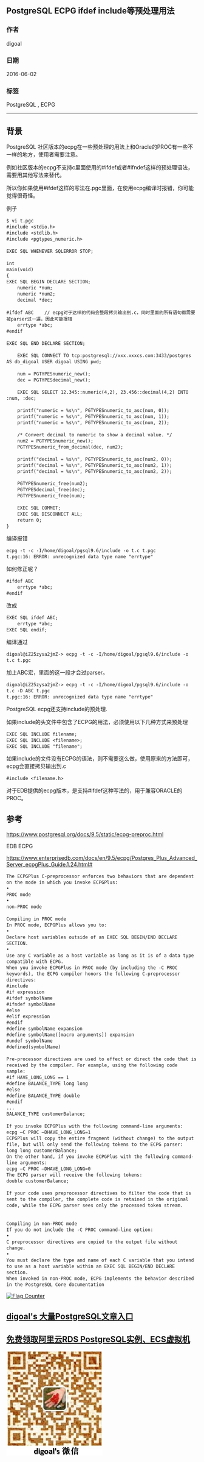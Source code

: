 ## PostgreSQL ECPG ifdef include等预处理用法  
                                                                     
### 作者                                                                     
digoal                                                                     
                                                                     
### 日期                                                                     
2016-06-02                                                                 
                                                                     
### 标签                                                                     
PostgreSQL , ECPG    
                                                                     
----                                                                     
                                                                     
## 背景       
PostgreSQL 社区版本的ecpg在一些预处理的用法上和Oracle的PROC有一些不一样的地方，使用者需要注意。    
  
例如社区版本的ecpg不支持c里面使用的#ifdef或者#ifndef这样的预处理语法，需要用其他写法来替代。    
  
所以你如果使用#ifdef这样的写法在.pgc里面，在使用ecpg编译时报错，你可能觉得很奇怪。    
  
例子      
  
```  
$ vi t.pgc  
#include <stdio.h>  
#include <stdlib.h>  
#include <pgtypes_numeric.h>  
  
EXEC SQL WHENEVER SQLERROR STOP;  
  
int  
main(void)  
{  
EXEC SQL BEGIN DECLARE SECTION;  
    numeric *num;  
    numeric *num2;  
    decimal *dec;  
  
#ifdef ABC    // ecpg对于这样的代码会整段拷贝输出到.c，同时里面的所有语句都需要被parser过一遍，因此可能报错  
    errtype *abc;  
#endif  
  
EXEC SQL END DECLARE SECTION;  
  
    EXEC SQL CONNECT TO tcp:postgresql://xxx.xxxcs.com:3433/postgres AS db_digoal USER digoal USING pwd;  
  
    num = PGTYPESnumeric_new();  
    dec = PGTYPESdecimal_new();  
  
    EXEC SQL SELECT 12.345::numeric(4,2), 23.456::decimal(4,2) INTO :num, :dec;  
  
    printf("numeric = %s\n", PGTYPESnumeric_to_asc(num, 0));  
    printf("numeric = %s\n", PGTYPESnumeric_to_asc(num, 1));  
    printf("numeric = %s\n", PGTYPESnumeric_to_asc(num, 2));  
  
    /* Convert decimal to numeric to show a decimal value. */  
    num2 = PGTYPESnumeric_new();  
    PGTYPESnumeric_from_decimal(dec, num2);  
  
    printf("decimal = %s\n", PGTYPESnumeric_to_asc(num2, 0));  
    printf("decimal = %s\n", PGTYPESnumeric_to_asc(num2, 1));  
    printf("decimal = %s\n", PGTYPESnumeric_to_asc(num2, 2));  
  
    PGTYPESnumeric_free(num2);  
    PGTYPESdecimal_free(dec);  
    PGTYPESnumeric_free(num);  
  
    EXEC SQL COMMIT;  
    EXEC SQL DISCONNECT ALL;  
    return 0;  
}  
```  
  
编译报错    
  
```  
ecpg -t -c -I/home/digoal/pgsql9.6/include -o t.c t.pgc  
t.pgc:16: ERROR: unrecognized data type name "errtype"  
```  
  
如何修正呢？      
  
```  
#ifdef ABC  
    errtype *abc;  
#endif  
```  
  
改成    
  
```  
EXEC SQL ifdef ABC;  
    errtype *abc;  
EXEC SQL endif;  
```  
  
编译通过    
  
```  
digoal@iZ25zysa2jmZ-> ecpg -t -c -I/home/digoal/pgsql9.6/include -o t.c t.pgc  
```  
  
加上ABC宏，里面的这一段才会过parser。     
  
```  
digoal@iZ25zysa2jmZ-> ecpg -t -c -I/home/digoal/pgsql9.6/include -o t.c -D ABC t.pgc  
t.pgc:16: ERROR: unrecognized data type name "errtype"  
```  
  
PostgreSQL ecpg还支持include的预处理.    
  
如果include的头文件中包含了ECPG的用法，必须使用以下几种方式来预处理       
  
```  
EXEC SQL INCLUDE filename;  
EXEC SQL INCLUDE <filename>;  
EXEC SQL INCLUDE "filename";  
```  
  
如果include的文件没有ECPG的语法，则不需要这么做，使用原来的方法即可，ecpg会直接拷贝输出到.c      
  
```  
#include <filename.h>  
```  
  
对于EDB提供的ecpg版本，是支持#ifdef这种写法的，用于兼容ORACLE的PROC。    
  
## 参考    
https://www.postgresql.org/docs/9.5/static/ecpg-preproc.html    
  
EDB ECPG    
  
https://www.enterprisedb.com/docs/en/9.5/ecpg/Postgres_Plus_Advanced_Server_ecpgPlus_Guide.1.24.html#  
  
```  
The ECPGPlus C-preprocessor enforces two behaviors that are dependent on the mode in which you invoke ECPGPlus:  
•  
PROC mode  
•  
non-PROC mode  
  
Compiling in PROC mode  
In PROC mode, ECPGPlus allows you to:  
•  
Declare host variables outside of an EXEC SQL BEGIN/END DECLARE SECTION.  
•  
Use any C variable as a host variable as long as it is of a data type compatible with ECPG.  
When you invoke ECPGPlus in PROC mode (by including the -C PROC keywords), the ECPG compiler honors the following C-preprocessor directives:  
#include  
#if expression  
#ifdef symbolName  
#ifndef symbolName  
#else  
#elif expression  
#endif  
#define symbolName expansion  
#define symbolName([macro arguments]) expansion  
#undef symbolName  
#defined(symbolName)  
  
Pre-processor directives are used to effect or direct the code that is received by the compiler. For example, using the following code sample:  
#if HAVE_LONG_LONG == 1  
#define BALANCE_TYPE long long  
#else  
#define BALANCE_TYPE double  
#endif  
...  
BALANCE_TYPE customerBalance;  
  
If you invoke ECPGPlus with the following command-line arguments:  
ecpg –C PROC –DHAVE_LONG_LONG=1  
ECPGPlus will copy the entire fragment (without change) to the output file, but will only send the following tokens to the ECPG parser:  
long long customerBalance;  
On the other hand, if you invoke ECPGPlus with the following command-line arguments:  
ecpg –C PROC –DHAVE_LONG_LONG=0  
The ECPG parser will receive the following tokens:  
double customerBalance;  
  
If your code uses preprocessor directives to filter the code that is sent to the compiler, the complete code is retained in the original code, while the ECPG parser sees only the processed token stream.  
  
  
Compiling in non-PROC mode  
If you do not include the -C PROC command-line option:  
•  
C preprocessor directives are copied to the output file without change.  
•  
You must declare the type and name of each C variable that you intend to use as a host variable within an EXEC SQL BEGIN/END DECLARE section.  
When invoked in non-PROC mode, ECPG implements the behavior described in the PostgreSQL Core documentation  
```  
  
<a rel="nofollow" href="http://info.flagcounter.com/h9V1"  ><img src="http://s03.flagcounter.com/count/h9V1/bg_FFFFFF/txt_000000/border_CCCCCC/columns_2/maxflags_12/viewers_0/labels_0/pageviews_0/flags_0/"  alt="Flag Counter"  border="0"  ></a>  
  
  
  
  
  
  
## [digoal's 大量PostgreSQL文章入口](https://github.com/digoal/blog/blob/master/README.md "22709685feb7cab07d30f30387f0a9ae")
  
  
## [免费领取阿里云RDS PostgreSQL实例、ECS虚拟机](https://free.aliyun.com/ "57258f76c37864c6e6d23383d05714ea")
  
  
![digoal's weixin](../pic/digoal_weixin.jpg "f7ad92eeba24523fd47a6e1a0e691b59")
  
